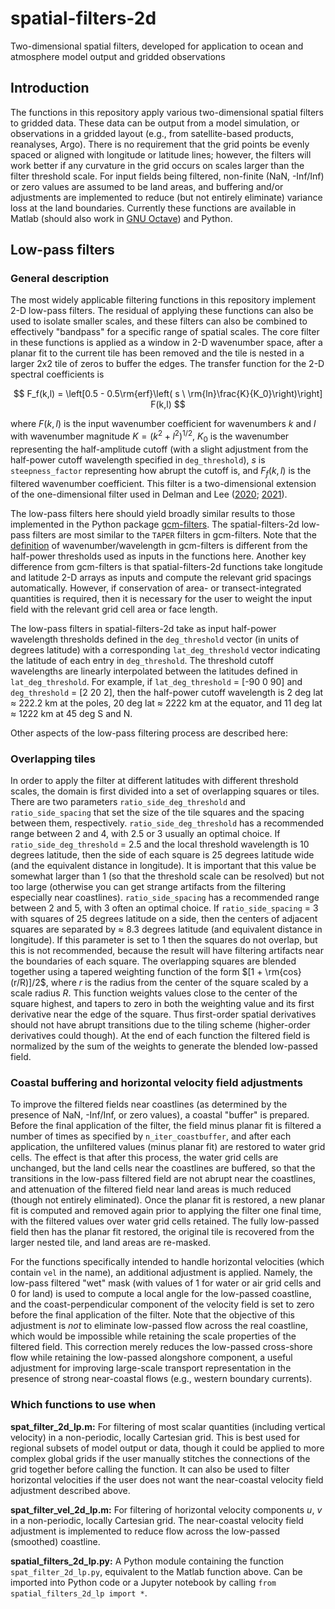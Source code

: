 # spatial-filters-2d
Two-dimensional spatial filters, developed for application to ocean and atmosphere model output and gridded observations

## Introduction
The functions in this repository apply various two-dimensional spatial filters to gridded data. These data can be output from a model simulation, or observations in a gridded layout (e.g., from satellite-based products, reanalyses, Argo). There is no requirement that the grid points be evenly spaced or aligned with longitude or latitude lines; however, the filters will work better if any curvature in the grid occurs on scales larger than the filter threshold scale. For input fields being filtered, non-finite (NaN, -Inf/Inf) or zero values are assumed to be land areas, and buffering and/or adjustments are implemented to reduce (but not entirely eliminate) variance loss at the land boundaries. Currently these functions are available in Matlab (should also work in [GNU Octave](https://octave.org)) and Python.

## Low-pass filters

### General description
The most widely applicable filtering functions in this repository implement 2-D low-pass filters. The residual of applying these functions can also be used to isolate smaller scales, and these filters can also be combined to effectively "bandpass" for a specific range of spatial scales. The core filter in these functions is applied as a window in 2-D wavenumber space, after a planar fit to the current tile has been removed and the tile is nested in a larger 2x2 tile of zeros to buffer the edges. The transfer function for the 2-D spectral coefficients is

$$
F_f(k,l) = \left[0.5 - 0.5\rm{erf}\left( s \ \rm{ln}\frac{K}{K_0}\right)\right] F(k,l)
$$

where $F(k,l)$ is the input wavenumber coefficient for wavenumbers $k$ and $l$ with wavenumber magnitude $K = (k^2 + l^2)^{1/2}$, $K_0$ is the wavenumber representing the half-amplitude cutoff (with a slight adjustment from the half-power cutoff wavelength specified in `deg_threshold`), $s$ is `steepness_factor` representing how abrupt the cutoff is, and $F_f(k,l)$ is the filtered wavenumber coefficient. This filter is a two-dimensional extension of the one-dimensional filter used in Delman and Lee ([2020](https://doi.org/10.5194/os-16-979-2020); [2021](https://doi.org/10.5194/os-17-1031-2021)).

The low-pass filters here should yield broadly similar results to those implemented in the Python package [gcm-filters](https://github.com/ocean-eddy-cpt/gcm-filters). The spatial-filters-2d low-pass filters are most similar to the `TAPER` filters in gcm-filters. Note that the [definition](https://gcm-filters.readthedocs.io/en/latest/theory.html) of wavenumber/wavelength in gcm-filters is different from the half-power thresholds used as inputs in the functions here. Another key difference from gcm-filters is that spatial-filters-2d functions take longitude and latitude 2-D arrays as inputs and compute the relevant grid spacings automatically. However, if conservation of area- or transect-integrated quantities is required, then it is necessary for the user to weight the input field with the relevant grid cell area or face length.

The low-pass filters in spatial-filters-2d take as input half-power wavelength thresholds defined in the `deg_threshold` vector (in units of degrees latitude) with a corresponding `lat_deg_threshold` vector indicating the latitude of each entry in `deg_threshold`. The threshold cutoff wavelengths are linearly interpolated between the latitudes defined in `lat_deg_threshold`. For example, if `lat_deg_threshold` = [-90 0 90] and `deg_threshold` = [2 20 2], then the half-power cutoff wavelength is 2 deg lat $\approx$ 222.2 km at the poles, 20 deg lat $\approx$ 2222 km at the equator, and 11 deg lat $\approx$ 1222 km at 45 deg S and N.

Other aspects of the low-pass filtering process are described here:

### Overlapping tiles
In order to apply the filter at different latitudes with different threshold scales, the domain is first divided into a set of overlapping squares or tiles.  There are two parameters `ratio_side_deg_threshold` and `ratio_side_spacing` that set the size of the tile squares and the spacing between them, respectively. `ratio_side_deg_threshold` has a recommended range between 2 and 4, with 2.5 or 3 usually an optimal choice. If `ratio_side_deg_threshold` = 2.5 and the local threshold wavelength is 10 degrees latitude, then the side of each square is 25 degrees latitude wide (and the equivalent distance in longitude).  It is important that this value be somewhat larger than 1 (so that the threshold scale can be resolved) but not too large (otherwise you can get strange artifacts from the filtering especially near coastlines). `ratio_side_spacing` has a recommended range between 2 and 5, with 3 often an optimal choice. If `ratio_side_spacing` = 3 with squares of 25 degrees latitude on a side, then the centers of adjacent squares are separated by $\approx$ 8.3 degrees latitude (and equivalent distance in longitude). If this parameter is set to 1 then the squares do not overlap, but this is not recommended, because the result will have filtering artifacts near the boundaries of each square. The overlapping squares are blended together using a tapered weighting function of the form $[1 + \rm{cos}(r/R)]/2$, where $r$ is the radius from the center of the square scaled by a scale radius $R$. This function weights values close to the center of the square highest, and tapers to zero in both the weighting value and its first derivative near the edge of the square. Thus first-order spatial derivatives should not have abrupt transitions due to the tiling scheme (higher-order derivatives could though). At the end of each function the filtered field is normalized by the sum of the weights to generate the blended low-passed field.

### Coastal buffering and horizontal velocity field adjustments
To improve the filtered fields near coastlines (as determined by the presence of NaN, -Inf/Inf, or zero values), a coastal "buffer" is prepared. Before the final application of the filter, the field minus planar fit is filtered a number of times as specified by `n_iter_coastbuffer`, and after each application, the unfiltered values (minus planar fit) are restored to water grid cells. The effect is that after this process, the water grid cells are unchanged, but the land cells near the coastlines are buffered, so that the transitions in the low-pass filtered field are not abrupt near the coastlines, and attenuation of the filtered field near land areas is much reduced (though not entirely eliminated). Once the planar fit is restored, a new planar fit is computed and removed again prior to applying the filter one final time, with the filtered values over water grid cells retained. The fully low-passed field then has the planar fit restored, the original tile is recovered from the larger nested tile, and land areas are re-masked.

For the functions specifically intended to handle horizontal velocities (which contain `vel` in the name), an additional adjustment is applied. Namely, the low-pass filtered "wet" mask (with values of 1 for water or air grid cells and 0 for land) is used to compute a local angle for the low-passed coastline, and the coast-perpendicular component of the velocity field is set to zero before the final application of the filter. Note that the objective of this adjustment is *not* to eliminate low-passed flow across the real coastline, which would be impossible while retaining the scale properties of the filtered field. This correction merely reduces the low-passed cross-shore flow while retaining the low-passed alongshore component, a useful adjustment for improving large-scale transport representation in the presence of strong near-coastal flows (e.g., western boundary currents).

### Which functions to use when
**spat_filter_2d_lp.m:** For filtering of most scalar quantities (including vertical velocity) in a non-periodic, locally Cartesian grid. This is best used for regional subsets of model output or data, though it could be applied to more complex global grids if the user manually stitches the connections of the grid together before calling the function. It can also be used to filter horizontal velocities if the user does not want the near-coastal velocity field adjustment described above.

**spat_filter_vel_2d_lp.m:** For filtering of horizontal velocity components $u$, $v$ in a non-periodic, locally Cartesian grid. The near-coastal velocity field adjustment is implemented to reduce flow across the low-passed (smoothed) coastline.

**spatial_filters_2d_lp.py:** A Python module containing the function `spat_filter_2d_lp.py`, equivalent to the Matlab function above. Can be imported into Python code or a Jupyter notebook by calling `from spatial_filters_2d_lp import *`.

